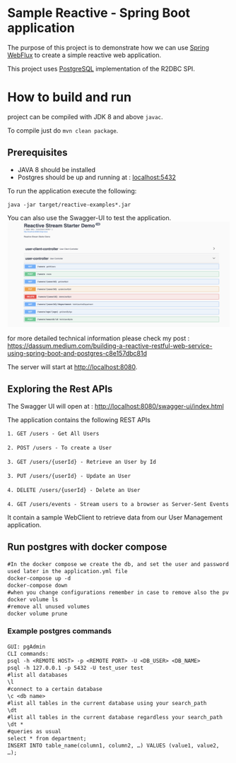 # Sample Reactive - Spring Boot application

The purpose of this project is to demonstrate how we can
use [Spring WebFlux](https://docs.spring.io/spring/docs/current/spring-framework-reference/web-reactive.html) to create
a simple reactive web application.

This project uses [PostgreSQL](https://github.com/r2dbc/r2dbc-postgresql) implementation of the R2DBC SPI.

# How to build and run

project can be compiled with JDK 8 and above `javac`.

To compile just do `mvn clean package`.

## Prerequisites

* JAVA 8 should be installed
* Postgres should be up and running at : <localhost:5432>

To run the application execute the following:

```
java -jar target/reactive-examples*.jar
```

You can also use the Swagger-UI to test the application.
![alt text](react-starter-demo.png)

for more detailed technical information please check my
post : <https://dassum.medium.com/building-a-reactive-restful-web-service-using-spring-boot-and-postgres-c8e157dbc81d>

The server will start at <http://localhost:8080>.

## Exploring the Rest APIs

The Swagger UI will open at : <http://localhost:8080/swagger-ui/index.html>

The application contains the following REST APIs

```
1. GET /users - Get All Users

2. POST /users - To create a User

3. GET /users/{userId} - Retrieve an User by Id

3. PUT /users/{userId} - Update an User

4. DELETE /users/{userId} - Delete an User

4. GET /users/events - Stream users to a browser as Server-Sent Events
```

It contain a sample WebClient to retrieve data from our User Management application.

## Run postgres with docker compose
```
#In the docker compose we create the db, and set the user and password used later in the application.yml file
docker-compose up -d
docker-compose down
#when you change configurations remember in case to remove also the pv
docker volume ls
#remove all unused volumes
docker volume prune
```

### Example postgres commands
```
GUI: pgAdmin
CLI commands:
psql -h <REMOTE HOST> -p <REMOTE PORT> -U <DB_USER> <DB_NAME>
psql -h 127.0.0.1 -p 5432 -U test_user test
#list all databases
\l
#connect to a certain database
\c <db name>
#list all tables in the current database using your search_path
\dt
#list all tables in the current database regardless your search_path
\dt * 
#queries as usual
select * from department;
INSERT INTO table_name(column1, column2, …) VALUES (value1, value2, …);
```